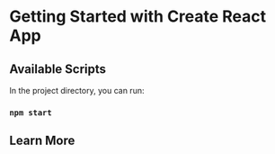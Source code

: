 # Getting Started with Create React App

## Available Scripts

In the project directory, you can run:

### `npm start`

## Learn More

